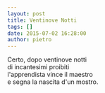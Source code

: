 ```yaml
---
layout: post
title: Ventinove Notti
tags: []
date: 2015-07-02 16:28:00
author: pietro
---
```

Certo, dopo ventinove notti<br/>di incantesimi proibiti<br/>l'apprendista vince il maestro<br/>e segna la nascita d'un mostro.
